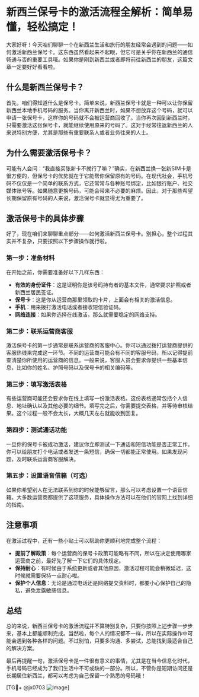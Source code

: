 # 新西兰保号卡的激活流程全解析：简单易懂，轻松搞定！

大家好呀！今天咱们聊聊一个在新西兰生活和旅行的朋友经常会遇到的问题——如何激活新西兰保号卡。这东西虽然看起来不起眼，但它可是关乎你在新西兰的通信畅通与否的重要工具哦。如果你是刚到新西兰或者即将前往新西兰的朋友，这篇文章一定要好好看看啦。

## 什么是新西兰保号卡？

首先，咱们得知道什么是保号卡。简单来说，新西兰保号卡就是一种可以让你保留新西兰本地手机号码的服务。当你离开新西兰时，如果不想放弃这个号码，就可以申请一张保号卡，这样你的号码就不会被运营商回收了。当你再次回到新西兰时，只需要激活这张保号卡，就能继续使用原来的号码了。这对于经常往返新西兰的人来说特别方便，尤其是那些有重要联系人或者业务往来的人士。

## 为什么需要激活保号卡？

可能有人会问：“我直接买张新卡不就行了嘛？”确实，在新西兰换一张新SIM卡是很方便的，但保号卡的优势就在于它能帮你保留原有的号码。在现代社会，手机号码不仅仅是一个简单的联系方式，它还常常与各种账号绑定，比如银行账户、社交媒体账号等。如果随意更换号码，可能会带来不必要的麻烦。因此，对于那些希望长期保留原有号码的人来说，激活保号卡就显得尤为重要了。

## 激活保号卡的具体步骤

好了，现在咱们来聊聊重点部分——如何激活新西兰保号卡。别担心，整个过程其实并不复杂，只要按照以下步骤操作就行啦。

### 第一步：准备材料

在开始之前，你需要准备好以下几样东西：

- **有效的身份证件**：这是证明你是该号码持有者的基本文件，通常要求护照或者新西兰居民签证。
- **保号卡**：这是你从运营商那里领取的卡片，上面会有相关的激活信息。
- **手机**：用来拨打激活电话或者接收短信验证码。
- **网络连接**：如果你选择在线激活，那么就需要稳定的网络支持。

### 第二步：联系运营商客服

激活保号卡的第一步通常是联系运营商的客服中心。你可以通过拨打运营商提供的客服热线来完成这一环节。不同的运营商可能会有不同的客服号码，所以记得提前查清楚你所使用的运营商的信息。一般来说，客服人员会要求你提供一些基本信息，比如你的姓名、护照号码以及保号卡的相关编码等。

### 第三步：填写激活表格

有些运营商可能还会要求你在线上填写一份激活表格。这份表格通常包括个人信息、地址确认以及其他必要的细节。填写完之后，你需要提交表格，并等待审核结果。这个过程一般不会太长，大概几天左右就能收到回复。

### 第四步：测试通话功能

一旦你的保号卡被成功激活，建议你立即测试一下通话和短信功能是否正常工作。你可以给朋友打个电话或者发送一条短信，确保一切都能正常使用。如果发现问题，及时联系运营商客服解决。

### 第五步：设置语音信箱（可选）

如果你希望别人在无法联系到你的时候能够留言，那么可以考虑设置一个语音信箱。大多数运营商都提供了这项服务，具体操作方法可以在他们的官网上找到详细的指南。

## 注意事项

在激活过程中，还有一些小贴士可以帮助你更顺利地完成整个流程：

- **提前了解政策**：每个运营商的保号卡政策可能略有不同，所以在决定使用哪家运营商之前，最好先了解一下它们的具体规定。
- **保持耐心**：有时候由于系统更新或者其他原因，激活过程可能会稍微延迟，这时候就需要保持一点耐心啦。
- **保护个人信息**：无论是通过电话还是网络提交资料时，都要小心保护自己的隐私，避免泄露敏感信息。

## 总结

总的来说，新西兰保号卡的激活流程并不算特别复杂，只要你按照上述步骤一步步来，基本上都能顺利完成。当然啦，每个人的情况都不一样，所以在实际操作中可能会遇到各种各样的问题。不过别怕，只要多沟通、多尝试，总能找到最适合自己的解决方案。

最后再提醒一句，激活保号卡是一件很有意义的事情，尤其是在当今信息化时代，手机号码已经成为了我们生活中不可或缺的一部分。所以，不管你是短期访问还是长期居住新西兰，都可以考虑为自己保留一个熟悉的号码哦！

[TG💪+ @jx0703 ![Image](https://github.com/user-attachments/assets/dbca1d08-cadb-493c-b0ec-ad6f7a83f270)]